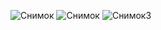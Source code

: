 ![Снимок](https://github.com/user-attachments/assets/41e5cba4-5ca5-4dea-b5ff-4f8d2ca31d98)
![Снимок](https://github.com/user-attachments/assets/5e6f88b0-664d-4078-9bbc-ed4523063b6f)
![Снимок3](https://github.com/user-attachments/assets/d4cf3694-428a-43bc-8287-a08561519591)
